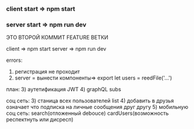 
### client start =>  npm start
### server start => npm run dev

ЭТО ВТОРОЙ КОММИТ FEATURE ВЕТКИ 

client =>  npm start
server => npm run dev

errors:
1) регистрация не проходит
2) server = вынести компоненты=> export let users = reedFile('...')

план:
3) аутетификация JWT 
4) graphQL subs 


соц сеть:
3) станица всех пользователей list
4) добавить в друзья означает что подписка на личные сообщения друг другу
5) мобильную соц сеть:  search(отложенный debouce) cardUsers(возможность респектнуть или дисресп)
